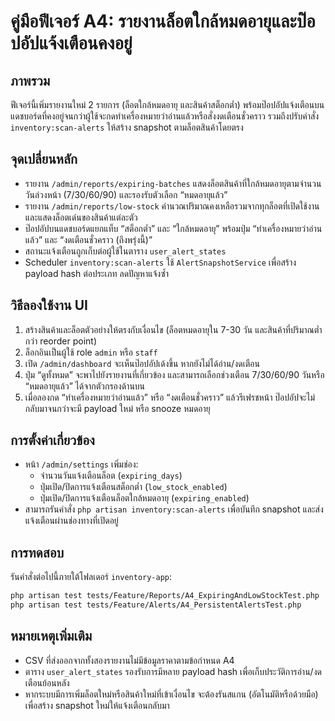# คู่มือฟีเจอร์ A4: รายงานล็อตใกล้หมดอายุและป๊อปอัปแจ้งเตือนคงอยู่

## ภาพรวม
ฟีเจอร์นี้เพิ่มรายงานใหม่ 2 รายการ (ล็อตใกล้หมดอายุ และสินค้าสต็อกต่ำ) พร้อมป๊อปอัปแจ้งเตือนบนแดชบอร์ดที่คงอยู่จนกว่าผู้ใช้จะกดทำเครื่องหมายว่าอ่านแล้วหรือสั่งงดเตือนชั่วคราว รวมถึงปรับคำสั่ง `inventory:scan-alerts` ให้สร้าง snapshot ตามล็อตสินค้าโดยตรง

## จุดเปลี่ยนหลัก
- รายงาน `/admin/reports/expiring-batches` แสดงล็อตสินค้าที่ใกล้หมดอายุตามจำนวนวันล่วงหน้า (7/30/60/90) และรองรับตัวเลือก “หมดอายุแล้ว”
- รายงาน `/admin/reports/low-stock` คำนวณปริมาณคงเหลือรวมจากทุกล็อตที่เปิดใช้งาน และแสดงล็อตเด่นของสินค้าแต่ละตัว
- ป๊อปอัปบนแดชบอร์ดแยกแท็บ “สต็อกต่ำ” และ “ใกล้หมดอายุ” พร้อมปุ่ม “ทำเครื่องหมายว่าอ่านแล้ว” และ “งดเตือนชั่วคราว (ถึงพรุ่งนี้)”
- สถานะแจ้งเตือนถูกเก็บต่อผู้ใช้ในตาราง `user_alert_states`
- Scheduler `inventory:scan-alerts` ใช้ `AlertSnapshotService` เพื่อสร้าง payload hash ต่อประเภท ลดปัญหาแจ้งซ้ำ

## วิธีลองใช้งาน UI
1. สร้างสินค้าและล็อตตัวอย่างให้ตรงกับเงื่อนไข (ล็อตหมดอายุใน 7-30 วัน และสินค้าที่ปริมาณต่ำกว่า reorder point)
2. ล็อกอินเป็นผู้ใช้ role `admin` หรือ `staff`
3. เปิด `/admin/dashboard` จะเห็นป๊อปอัปเด้งขึ้น หากยังไม่ได้อ่าน/งดเตือน
4. ปุ่ม “ดูทั้งหมด” จะพาไปยังรายงานที่เกี่ยวข้อง และสามารถเลือกช่วงเตือน 7/30/60/90 วันหรือ “หมดอายุแล้ว” ได้จากตัวกรองด้านบน
5. เมื่อลองกด “ทำเครื่องหมายว่าอ่านแล้ว” หรือ “งดเตือนชั่วคราว” แล้วรีเฟรชหน้า ป๊อปอัปจะไม่กลับมาจนกว่าจะมี payload ใหม่ หรือ snooze หมดอายุ

## การตั้งค่าเกี่ยวข้อง
- หน้า `/admin/settings` เพิ่มช่อง:
  - จำนวนวันแจ้งเตือนล็อต (`expiring_days`)
  - ปุ่มเปิด/ปิดการแจ้งเตือนสต็อกต่ำ (`low_stock_enabled`)
  - ปุ่มเปิด/ปิดการแจ้งเตือนล็อตใกล้หมดอายุ (`expiring_enabled`)
- สามารถรันคำสั่ง `php artisan inventory:scan-alerts` เพื่อบันทึก snapshot และส่งแจ้งเตือนผ่านช่องทางที่เปิดอยู่

## การทดสอบ
รันคำสั่งต่อไปนี้ภายใต้โฟลเดอร์ `inventory-app`:

```bash
php artisan test tests/Feature/Reports/A4_ExpiringAndLowStockTest.php
php artisan test tests/Feature/Alerts/A4_PersistentAlertsTest.php
```

## หมายเหตุเพิ่มเติม
- CSV ที่ส่งออกจากทั้งสองรายงานไม่มีข้อมูลราคาตามข้อกำหนด A4
- ตาราง `user_alert_states` รองรับการมีหลาย payload hash เพื่อเก็บประวัติการอ่าน/งดเตือนย้อนหลัง
- หากระบบมีการเพิ่มล็อตใหม่หรือสินค้าใหม่ที่เข้าเงื่อนไข จะต้องรันสแกน (อัตโนมัติหรือด้วยมือ) เพื่อสร้าง snapshot ใหม่ให้แจ้งเตือนกลับมา
